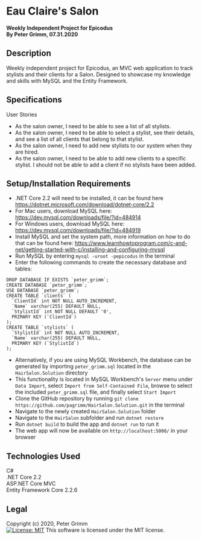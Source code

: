 # Eau Claire's Salon
**Weekly Independent Project for Epicodus**  
**By Peter Grimm, 07.31.2020**

## Description

Weekly independent project for Epicodus, an MVC web application to track stylists and their clients for a Salon. Designed to showcase my knowledge and skills with MySQL and the Entity Framework.

## Specifications
User Stories
* As the salon owner, I need to be able to see a list of all stylists.
* As the salon owner, I need to be able to select a stylist, see their details, and see a list of all clients that belong to that stylist.
* As the salon owner, I need to add new stylists to our system when they are hired.
* As the salon owner, I need to be able to add new clients to a specific stylist. I should not be able to add a client if no stylists have been added.

## Setup/Installation Requirements
* .NET Core 2.2 will need to be installed, it can be found here https://dotnet.microsoft.com/download/dotnet-core/2.2
* For Mac users, download MySQL here: https://dev.mysql.com/downloads/file/?id=484914
* For Windows users, download MySQL here: https://dev.mysql.com/downloads/file/?id=484919
* Install MySQL and set the system path, more information on how to do that can be found here: https://www.learnhowtoprogram.com/c-and-net/getting-started-with-c/installing-and-configuring-mysql
* Run MySQL by entering `mysql -uroot -pepicodus` in the terminal
* Enter the following commands to create the necessary database and tables:
```
DROP DATABASE IF EXISTS `peter_grimm`;
CREATE DATABASE `peter_grimm`;
USE DATABASE `peter_grimm`;
CREATE TABLE `clients` (
  `ClientId` int NOT NULL AUTO_INCREMENT,
  `Name` varchar(255) DEFAULT NULL,
  `StylistId` int NOT NULL DEFAULT '0',
  PRIMARY KEY (`ClientId`)
);
CREATE TABLE `stylists` (
  `StylistId` int NOT NULL AUTO_INCREMENT,
  `Name` varchar(255) DEFAULT NULL,
  PRIMARY KEY (`StylistId`)
);
```
* Alternatively, if you are using MySQL Workbench, the database can be generated by importing `peter_grimm.sql` located in the `HairSalon.Solution` directory
* This functionality is located in MySQL Workbench's `Server` menu under `Data Import`, select `Import from Self-Contained File`, browse to select the included `peter_grimm.sql` file, and finally select `Start Import`
* Clone the GitHub repository by running `git clone https://github.com/pagrimm/HairSalon.Solution.git` in the terminal
* Navigate to the newly created `HairSalon.Solution` folder
* Navigate to the `HairSalon` subfolder and run `dotnet restore`
* Run `dotnet build` to build the app and `dotnet run` to run it
* The web app will now be available on `http://localhost:5000/` in your browser

## Technologies Used

C#  
.NET Core 2.2  
ASP.NET Core MVC  
Entity Framework Core 2.2.6 

## Legal

Copyright (c) 2020, Peter Grimm  
[![License: MIT](https://img.shields.io/badge/License-MIT-yellow.svg)](https://opensource.org/licenses/MIT) This software is licensed under the MIT license.